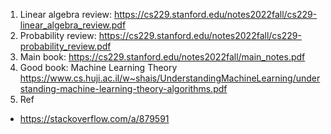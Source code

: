 1. Linear algebra review: https://cs229.stanford.edu/notes2022fall/cs229-linear_algebra_review.pdf
2. Probability review: https://cs229.stanford.edu/notes2022fall/cs229-probability_review.pdf
3. Main book: https://cs229.stanford.edu/notes2022fall/main_notes.pdf
4. Good book: Machine Learning Theory </br>
https://www.cs.huji.ac.il/w~shais/UnderstandingMachineLearning/understanding-machine-learning-theory-algorithms.pdf
5. Ref
- https://stackoverflow.com/a/879591
